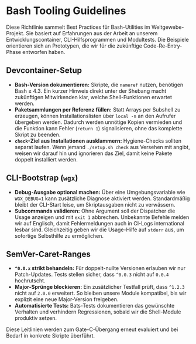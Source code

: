 # Bash Tooling Guidelines

Diese Richtlinie sammelt Best Practices für Bash-Utilities im Weltgewebe-Projekt.
Sie basiert auf Erfahrungen aus der Arbeit an unserem Entwicklungscontainer,
CLI-Hilfsprogrammen und Modultests. Die Beispiele orientieren sich an
Prototypen, die wir für die zukünftige Code-Re-Entry-Phase entworfen haben.

## Devcontainer-Setup

- **Bash-Version dokumentieren:** Skripte, die `nameref` nutzen, benötigen Bash
  ≥ 4.3. Ein kurzer Hinweis direkt unter der Shebang macht zukünftigen
  Mitwirkenden klar, welche Shell-Funktionen erwartet werden.
- **Paketsammlungen per Referenz füllen:** Statt Arrays per Subshell zu
  erzeugen, können Installationslisten über `local -n` an den Aufrufer
  übergeben werden. Dadurch werden unnötige Kopien vermieden und die Funktion
  kann Fehler (`return 1`) signalisieren, ohne das komplette Skript zu
  beenden.
- **`check`-Ziel aus Installationen ausklammern:** Hygiene-Checks sollten
  separat laufen. Wenn jemand `./setup.sh check` aus Versehen mit angibt,
  weisen wir darauf hin und ignorieren das Ziel, damit keine Pakete doppelt
  installiert werden.

## CLI-Bootstrap (`wgx`)

- **Debug-Ausgabe optional machen:** Über eine Umgebungsvariable wie
  `WGX_DEBUG=1` kann zusätzliche Diagnose aktiviert werden. Standardmäßig bleibt
  der CLI-Start leise, um Skriptausgaben nicht zu verwässern.
- **Subcommands validieren:** Ohne Argument soll der Dispatcher die Usage
  anzeigen und mit `exit 1` abbrechen. Unbekannte Befehle melden wir auf
  Englisch, damit Fehlermeldungen auch in CI-Logs international lesbar sind.
  Gleichzeitig geben wir die Usage-Hilfe auf `stderr` aus, um sofortige
  Selbsthilfe zu ermöglichen.

## SemVer-Caret-Ranges

- **`^0.0.x` strikt behandeln:** Für doppelt-nullte Versionen erlauben wir nur
  Patch-Updates. Tests stellen sicher, dass `^0.0.3` nicht auf `0.0.4`
  hochrutscht.
- **Major-Sprünge blockieren:** Ein zusätzlicher Testfall prüft, dass `^1.2.3`
  nicht auf `2.0.0` erweitert. So bleiben unsere Module kompatibel, bis wir
  explizit eine neue Major-Version freigeben.
- **Automatisierte Tests:** Bats-Tests dokumentieren das gewünschte Verhalten
  und verhindern Regressionen, sobald wir die Shell-Module produktiv setzen.

Diese Leitlinien werden zum Gate-C-Übergang erneut evaluiert und bei Bedarf in
konkrete Skripte überführt.
